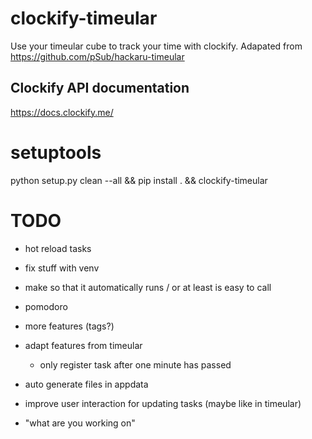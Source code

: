 # clockify-timeular
Use your timeular cube to track your time with clockify.
Adapated from https://github.com/pSub/hackaru-timeular

## Clockify API documentation
https://docs.clockify.me/


# setuptools
python setup.py clean --all && pip install . && clockify-timeular


# TODO
- hot reload tasks      
- fix stuff with venv
- make so that it automatically runs / or at least is easy to call 

- pomodoro
- more features (tags?)
- adapt features from timeular
    - only register task after one minute has passed
- auto generate files in appdata
- improve user interaction for updating tasks (maybe like in timeular)
- "what are you working on"
